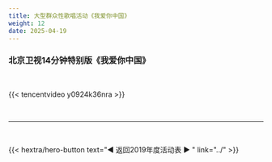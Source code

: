 ```yaml
---
title: 大型群众性歌唱活动《我爱你中国》
weight: 12
date: 2025-04-19
---
```


### 北京卫视14分钟特别版《我爱你中国》

<br>

{{< tencentvideo y0924k36nra >}}


<br>
<hr>
<br>

{{< hextra/hero-button text="◀ 返回2019年度活动表 ▶ " link="../" >}}

